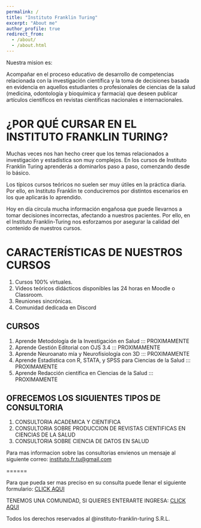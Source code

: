 ```yaml
---
permalink: /
title: "Instituto Franklin Turing"
excerpt: "About me"
author_profile: true
redirect_from: 
  - /about/
  - /about.html
---
```


Nuestra mision es:

Acompañar en el proceso educativo de desarrollo de competencias relacionada con la investigación científica y la toma de decisiones basada en evidencia en aquellos estudiantes o profesionales de ciencias de la salud (medicina, odontología y bioquímica y farmacia) que deseen publicar artículos científicos en revistas cientificas nacionales e internacionales.

¿POR QUÉ CURSAR EN EL INSTITUTO FRANKLIN TURING?
======
Muchas veces nos han hecho creer que los temas relacionados a investigación y estadística son muy complejos. En los cursos de Instituto Franklin Turing aprenderás a dominarlos paso a paso, comenzando desde lo básico.

Los típicos cursos teóricos no suelen ser muy útiles en la práctica diaria. Por ello, en Instituto Franklin te conduciremos por distintos escenarios en los que aplicarás lo aprendido.

Hoy en día circula mucha información engañosa que puede llevarnos a tomar decisiones incorrectas, afectando a nuestros pacientes. Por ello, en el Instituto Franklin-Turing nos esforzamos por asegurar la calidad del contenido de nuestros cursos.


CARACTERÍSTICAS DE NUESTROS CURSOS
======
1. Cursos 100% virtuales.
2. Videos teóricos didácticos disponibles las 24 horas en Moodle o Classroom.
3. Reuniones sincrónicas. 
4. Comunidad dedicada en Discord


CURSOS
------

1. Aprende Metodología de la Investigación en Salud ::: PROXIMAMENTE
2. Aprende Gestión Editorial con OJS 3.4            ::: PROXIMAMENTE
3. Aprende Neuroanato mía y Neurofisiología con 3D   ::: PROXIMAMENTE
4. Aprende Estadística con R, STATA, y SPSS para Ciencias de la Salud ::: PROXIMAMENTE
5. Aprende Redacción científica en Ciencias de la Salud               ::: PROXIMAMENTE


OFRECEMOS LOS SIGUIENTES TIPOS DE CONSULTORIA
------

1. CONSULTORIA ACADEMICA Y CIENTIFICA
2. CONSULTORIA SOBRE PRODUCCION DE REVISTAS CIENTIFICAS EN CIENCIAS DE LA SALUD
3. CONSULTORIA SOBRE CIENCIA DE DATOS EN SALUD


Para mas informacion sobre las consultorias envienos un mensaje al siguiente correo: 
instituto.fr.tu@gmail.com

======

Para que pueda ser mas preciso en su consulta puede llenar el siguiente formulario: [CLICK AQUI](https://docs.google.com/forms/d/e/1FAIpQLSfBbddMd1ttyFfilsYjqfpkfXxjShA7oCn_3FhQr7M4igbQjw/viewform)


TENEMOS UNA COMUNIDAD, SI QUIERES ENTERARTE INGRESA: [CLICK AQUI](https://chat.whatsapp.com/E0Vo2H7KUaIAIxAZogth0y)

Todos los derechos reservados al @instituto-franklin-turing S.R.L.


